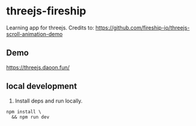 # threejs-fireship

Learning app for threejs. Credits to: https://github.com/fireship-io/threejs-scroll-animation-demo

## Demo
https://threejs.daoon.fun/

## local development
1. Install deps and run locally.
```
npm install \
  && npm run dev
```
